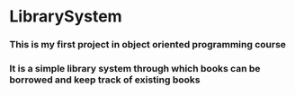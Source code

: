 ﻿# LibrarySystem
 ### This is my first project in object oriented programming course 
 ### It is a simple library system through which books can be borrowed and keep track of existing books
 
